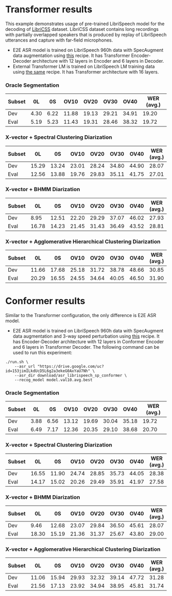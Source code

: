 # Transformer results

This example demonstrates usage of pre-trained LibriSpeech model
for the decoding of [LibriCSS](https://arxiv.org/abs/2001.11482) dataset.
LibriCSS dataset contains long recordings with partially overlapped
speakers that is produced by replay of LibriSpeech utterances
and capture with far-field microphones.
 - E2E ASR model is trained on LibriSpeech 960h data with SpecAugment
data augmentation using
[this](https://github.com/espnet/espnet/tree/47f51a77906c4c44d0da23da04e68676e4b931ab/egs/librispeech/asr1) recipe.
It has Transformer Encoder-Decoder architecture with 12 layers in Encoder
and 6 layers in Decoder.
 - External Transformer LM is trained on LibriSpeech LM training data using
[the same](https://github.com/espnet/espnet/tree/47f51a77906c4c44d0da23da04e68676e4b931ab/egs/librispeech/asr1) recipe.
It has Transformer architecture with 16 layers.

### Oracle Segmentation
|Subset|0L|0S|OV10|OV20|OV30|OV40|WER (avg.)|
|---|---|---|---|---|---|---|---|
|Dev|4.30|6.22|11.88|19.13|29.21|34.91|19.20|
|Eval|5.19|5.23|11.43|19.31|28.46|38.32|19.72|

### X-vector + Spectral Clustering Diarization
|Subset|0L|0S|OV10|OV20|OV30|OV40|WER (avg.)|
|---|---|---|---|---|---|---|---|
|Dev|15.29|13.24|23.01|28.24|34.80|44.90|28.07|
|Eval|12.56|13.88|19.76|29.83|35.11|41.75|27.01|

### X-vector + BHMM Diarization
|Subset|0L|0S|OV10|OV20|OV30|OV40|WER (avg.)|
|---|---|---|---|---|---|---|---|
|Dev|8.95|12.51|22.20|29.29|37.07|46.02|27.93|
|Eval|16.78|14.23|21.45|31.43|36.49|43.52|28.81|

### X-vector + Agglomerative Hierarchical Clustering Diarization
|Subset|0L|0S|OV10|OV20|OV30|OV40|WER (avg.)|
|---|---|---|---|---|---|---|---|
|Dev|11.66|17.68|25.18|31.72|38.78|48.66|30.85|
|Eval|20.29|16.55|24.55|34.64|40.05|46.50|31.90|

# Conformer results

Similar to the Transformer configuration, the only difference is E2E ASR model.
 - E2E ASR model is trained on LibriSpeech 960h data with SpecAugment
data augmentation and 3-way speed perturbation using
[this](https://github.com/espnet/espnet/tree/b3a6efef16df1b9ccb19477adeb08f0eed44ca0e/egs/librispeech/asr1) recipe.
It has Encoder-Decoder architecture with 12 layers in Conformer Encoder
and 6 layers in Transformer Decoder.
The following command can be used to run this experiment:
```shell
./run.sh \
	--asr_url "https://drive.google.com/uc?id=153jimILkdUcD5L6g2a3ekeG0AxYaU7Nh" \
	--asr_dir download/asr_librispeech_sp_conformer \
	--recog_model model.val10.avg.best
```

### Oracle Segmentation
|Subset|0L|0S|OV10|OV20|OV30|OV40|WER (avg.)|
|---|---|---|---|---|---|---|---|
|Dev|3.88|6.56|13.12|19.69|30.04|35.18|19.72|
|Eval|6.49|7.17|12.36|20.35|29.10|38.68|20.70|

### X-vector + Spectral Clustering Diarization
|Subset|0L|0S|OV10|OV20|OV30|OV40|WER (avg.)|
|---|---|---|---|---|---|---|---|
|Dev|16.55|11.90|24.74|28.85|35.73|44.05|28.38|
|Eval|14.17|15.02|20.26|29.49|35.91|41.97|27.58|

### X-vector + BHMM Diarization
|Subset|0L|0S|OV10|OV20|OV30|OV40|WER (avg.)|
|---|---|---|---|---|---|---|---|
|Dev|9.46|12.68|23.07|29.84|36.50|45.61|28.07|
|Eval|18.30|15.19|21.36|31.37|25.67|43.80|29.00|

### X-vector + Agglomerative Hierarchical Clustering Diarization
|Subset|0L|0S|OV10|OV20|OV30|OV40|WER (avg.)|
|---|---|---|---|---|---|---|---|
|Dev|11.06|15.94|29.93|32.32|39.14|47.72|31.28|
|Eval|21.56|17.13|23.92|34.94|38.95|45.81|31.74|

